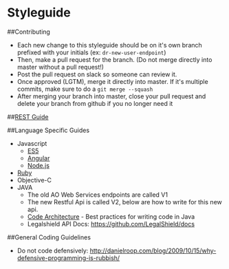 # Styleguide

##Contributing
- Each new change to this styleguide should be on it's own branch prefixed with your initials (ex: `dr-new-user-endpoint`)
- Then, make a pull request for the branch. (Do not merge directly into master without a pull request!)
- Post the pull request on slack so someone can review it.
- Once approved (LGTM), merge it directly into master. If it's multiple commits, make sure to do a `git merge --squash`
- After merging your branch into master, close your pull request and delete your branch from github if you no longer need it

##[REST Guide](/restful-guide.md)

##Language Specific Guides
+ Javascript
  - [ES5](https://github.com/airbnb/javascript/tree/master/es5)
  - [Angular](https://github.com/johnpapa/angular-styleguide)
  - [Node.js](https://github.com/RisingStack/node-style-guide)
+ [Ruby](https://github.com/bbatsov/ruby-style-guide)
+ Objective-C
+ JAVA
  - The old AO Web Services endpoints are called V1
  - The new Restful Api is called V2, below are how to write for this new api.
  - [Code Architecture](/java/code-architecture.md) - Best practices for writing code in Java 
  - Legalshield API Docs: https://github.com/LegalShield/docs

##General Coding Guidelines
- Do not code defensively: http://danielroop.com/blog/2009/10/15/why-defensive-programming-is-rubbish/
